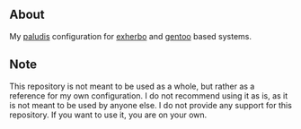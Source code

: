 ## About
My [paludis](https://paludis.exherbo.org) configuration for [exherbo](https://www.exherbo.org) and [gentoo](https://www.gentoo.org) based systems.

## Note
This repository is not meant to be used as a whole, but rather as a reference for my own configuration. I do not recommend using it as is, as it is not meant to be used by anyone else. I do not provide any support for this repository. If you want to use it, you are on your own.